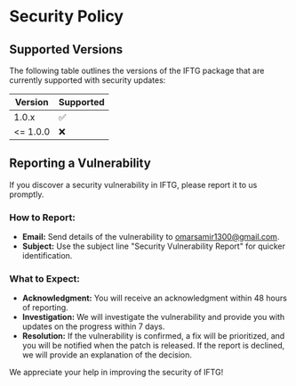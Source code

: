 # Security Policy

## Supported Versions

The following table outlines the versions of the IFTG package that are currently supported with security updates:

| Version | Supported          |
| ------- | ------------------ |
| 1.0.x   | :white_check_mark: |
| <= 1.0.0   | :x:                |

## Reporting a Vulnerability
If you discover a security vulnerability in IFTG, please report it to us promptly.

### How to Report:
- **Email:** Send details of the vulnerability to omarsamir1300@gmail.com.
- **Subject:** Use the subject line "Security Vulnerability Report" for quicker identification.

### What to Expect:
- **Acknowledgment:** You will receive an acknowledgment within 48 hours of reporting.
- **Investigation:** We will investigate the vulnerability and provide you with updates on the progress within 7 days.
- **Resolution:** If the vulnerability is confirmed, a fix will be prioritized, and you will be notified when the patch is released. If the report is declined, we will provide an explanation of the decision.


We appreciate your help in improving the security of IFTG!
